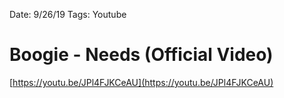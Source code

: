 Date: 9/26/19
Tags: Youtube

# Boogie - Needs (Official Video)

[https://youtu.be/JPl4FJKCeAU](https://youtu.be/JPl4FJKCeAU)
